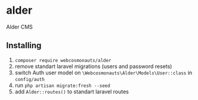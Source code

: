 # alder
Alder CMS

## Installing

1. ```composer require webcosmonauts/alder```
2. remove standart laravel migrations (users and password resets)
3. switch Auth user model on ```\Webcosmonauts\Alder\Models\User::class``` in ```config/auth```
4. run ```php artisan migrate:fresh --seed```
5. add ```Alder::routes()``` to standart laravel routes
